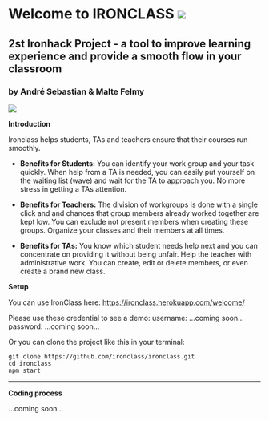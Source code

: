 # Welcome to IRONCLASS ![](https://img.shields.io/badge/Project-%232-blue.svg)
## 2st Ironhack Project - a tool to improve learning experience and provide a smooth flow in your classroom
### by André Sebastian & Malte Felmy

![](http://i67.tinypic.com/2qxyl3n.png)

**Introduction**

Ironclass helps students, TAs and teachers ensure that their courses run smoothly.

+ **Benefits for Students:**
You can identify your work group and your task quickly. When help from a TA is needed, you can easily put yourself on the waiting list (wave) and wait for the TA to approach you. No more stress in getting a TAs attention.

+ **Benefits for Teachers:**
The division of workgroups is done with a single click and and chances that group members already worked together are kept low. You can exclude not present members when creating these groups. Organize your classes and their members at all times.

+ **Benefits for TAs:**
You know which student needs help next and you can concentrate on providing it without being unfair. Help the teacher with administrative work. You can create, edit or delete members, or even create a brand new class.

**Setup**

You can use IronClass here: https://ironclass.herokuapp.com/welcome/

Please use these credential to see a demo:
  username: ...coming soon...
  password: ...coming soon...

Or you can clone the project like this in your terminal:

```
git clone https://github.com/ironclass/ironclass.git 
cd ironclass
npm start
```

---




**Coding process**

...coming soon...

